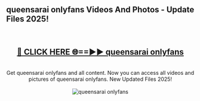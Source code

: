 <h2>queensarai onlyfans Videos And Photos - Update Files 2025!</h2>
<br>
<div align="center">
<h2><a href="https://linkcuts.com/hfmhzwbr" rel="nofollow">🔴 CLICK HERE 🌐==►► queensarai onlyfans</a></h2>
<br>
Get queensarai onlyfans and all content. Now you can access all videos and pictures of queensarai onlyfans. New Updated Files 2025!
<br>
<br>
<a href="https://linkcuts.com/hfmhzwbr" rel="nofollow" data-target="animated-image.originalLink"><img src="https://i.ibb.co.com/WyWwxjT/player-gif2.gif" alt="queensarai onlyfans" style="max-width: 100%; display: inline-block;" data-target="animated-image.originalImage"></a>
</div>
<br>
